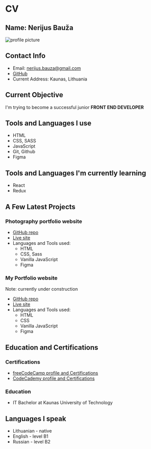 # CV

## Name: Nerijus Bauža

![profile picture](https://nerijus-bauza.github.io/hosted-assets/profile-pic-tr.png)

## Contact Info

- Email: nerijus.bauza@gmail.com
- [GitHub](https://github.com/nerijus-bauza)
- Current Address: Kaunas, Lithuania

## Current Objective

I'm trying to become a successful junior **FRONT END DEVELOPER**

## Tools and Languages I use

- HTML
- CSS, SASS
- JavaScript
- Git, Github
- Figma

## Tools and Languages I'm currently learning

- React
- Redux

## A Few Latest Projects

### Photography portfolio website

- [GitHub repo](https://github.com/nerijus-bauza/vaidos-photo)
- [Live site](https://www.cekaviciute.lt)
- Languages and Tools used:
  - HTML
  - CSS, Sass
  - Vanilla JavaScript
  - Figma

### My Portfolio website

Note: currently under construction

- [GitHub repo](https://github.com/nerijus-bauza/portfolio-page)
- [Live site](https://neriba.netlify.app)
- Languages and Tools used:
  - HTML
  - CSS
  - Vanilla JavaScript
  - Figma

## Education and Certifications

### Certifications

- [freeCodeCamp profile and Certifications](https://www.freecodecamp.org/nerijus-bauza)
- [CodeCademy profile and Certifications](https://www.codecademy.com/profiles/nerijus-bauza)

### Education

- IT Bachelor at Kaunas University of Technology

## Languages I speak

- Lithuanian - native
- English - level B1
- Russian - level B2
